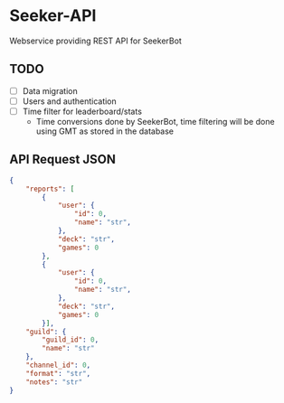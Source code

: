 # Seeker-API

Webservice providing REST API for SeekerBot

## TODO
- [ ] Data migration
- [ ] Users and authentication
- [ ] Time filter for leaderboard/stats
    - Time conversions done by SeekerBot, time filtering will be done using GMT as stored in the database

## API Request JSON

```json
{
    "reports": [
        {
            "user": {
                "id": 0,
                "name": "str",
            },
            "deck": "str",
            "games": 0
        },
        {
            "user": {
                "id": 0,
                "name": "str",
            },
            "deck": "str",
            "games": 0
        }],
    "guild": {
        "guild_id": 0,
        "name": "str"
    },
    "channel_id": 0,
    "format": "str",
    "notes": "str"
}
```
